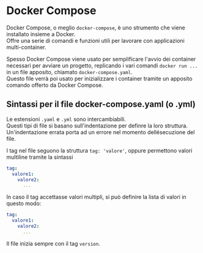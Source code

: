 # Docker Compose

Docker Compose, o meglio `docker-compose`, è uno strumento che viene installato insieme a Docker.  
Offre una serie di comandi e funzioni utili per lavorare con applicazioni multi-container.  

Spesso Docker Compose viene usato per semplificare l'avvio dei container necessari per avviare un progetto, replicando i vari comandi `docker run ...` in un file apposito, chiamato `docker-compose.yaml`.  
Questo file verrà poi usato per inizializzare i container tramite un apposito comando offerto da Docker Compose.  

## Sintassi per il file docker-compose.yaml (o .yml)  

Le estensioni `.yaml` e `.yml` sono intercambiabili.  
Questi tipi di file si basano sull'indentazione per definre la loro struttura. Un'indentazione errata porta ad un errore nel momento dellésecuzione del file.  

I tag nel file seguono la struttura `tag: 'valore'`, oppure permettono valori multiline tramite la sintassi  
```YAML
tag:
  valore1:
    valore2:
      ...
```

In caso il tag accettasse valori multipli, si può definire la lista di valori in questo modo:    
```YAML
tag:
  valore1:
    valore2:
      ...
```

Il file inizia sempre con il tag `version`.
